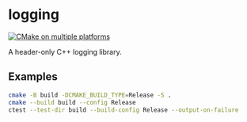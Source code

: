 # logging

[![CMake on multiple platforms](https://github.com/xorz57/logging/actions/workflows/cmake-multi-platform.yml/badge.svg)](https://github.com/xorz57/logging/actions/workflows/cmake-multi-platform.yml)

A header-only C++ logging library.

## Examples

```bash
cmake -B build -DCMAKE_BUILD_TYPE=Release -S .
cmake --build build --config Release
ctest --test-dir build --build-config Release --output-on-failure
```
